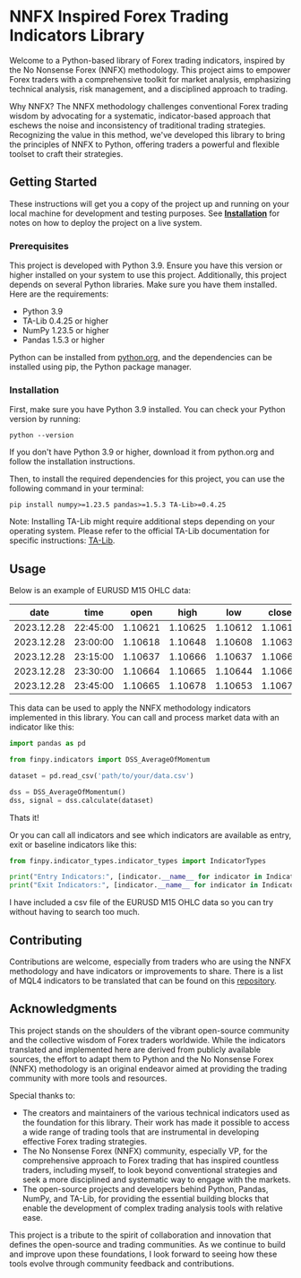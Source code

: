 # NNFX Inspired Forex Trading Indicators Library
Welcome to a Python-based library of Forex trading indicators, inspired by the No Nonsense Forex (NNFX) methodology. This project aims to empower Forex traders with a comprehensive toolkit for market analysis, emphasizing technical analysis, risk management, and a disciplined approach to trading.

Why NNFX? The NNFX methodology challenges conventional Forex trading wisdom by advocating for a systematic, indicator-based approach that eschews the noise and inconsistency of traditional trading strategies. Recognizing the value in this method, we've developed this library to bring the principles of NNFX to Python, offering traders a powerful and flexible toolset to craft their strategies.

## Getting Started

These instructions will get you a copy of the project up and running on your local machine for development and testing purposes. See [**Installation**](https://github.com/ppseverin/finpy#installation) for notes on how to deploy the project on a live system.

### Prerequisites

This project is developed with Python 3.9. Ensure you have this version or higher installed on your system to use this project. Additionally, this project depends on several Python libraries. Make sure you have them installed. Here are the requirements:

- Python 3.9
- TA-Lib 0.4.25 or higher
- NumPy 1.23.5 or higher
- Pandas 1.5.3 or higher

Python can be installed from [python.org](https://www.python.org/downloads/), and the dependencies can be installed using pip, the Python package manager.

### Installation

First, make sure you have Python 3.9 installed. You can check your Python version by running:

```
python --version
```
If you don't have Python 3.9 or higher, download it from python.org and follow the installation instructions.

Then, to install the required dependencies for this project, you can use the following command in your terminal:
```
pip install numpy>=1.23.5 pandas>=1.5.3 TA-Lib>=0.4.25
```
Note: Installing TA-Lib might require additional steps depending on your operating system. Please refer to the official TA-Lib documentation for specific instructions: [TA-Lib](https://ta-lib.org/).

## Usage

Below is an example of EURUSD M15 OHLC data:

| date     | time     | open   | high   | low    | close  | tick_volume |
|----------|--------|--------|--------|--------|--------|-------------|
| 2023.12.28 | 22:45:00 | 1.10621 | 1.10625 | 1.10612 | 1.10617 | 170         |
| 2023.12.28 | 23:00:00 | 1.10618 | 1.10648 | 1.10608 | 1.10636 | 444         |
| 2023.12.28 | 23:15:00 | 1.10637 | 1.10666 | 1.10637 | 1.10664 | 478         |
| 2023.12.28 | 23:30:00 | 1.10664 | 1.10665 | 1.10644 | 1.10663 | 659         |
| 2023.12.28 | 23:45:00 | 1.10665 | 1.10678 | 1.10653 | 1.10677 | 473         |


This data can be used to apply the NNFX methodology indicators implemented in this library.
You can call and process market data with an indicator like this:
```python
import pandas as pd

from finpy.indicators import DSS_AverageOfMomentum

dataset = pd.read_csv('path/to/your/data.csv')

dss = DSS_AverageOfMomentum()
dss, signal = dss.calculate(dataset)
```
Thats it!

Or you can call all indicators and see which indicators are available as entry, exit or baseline indicators like this:
```python
from finpy.indicator_types.indicator_types import IndicatorTypes

print("Entry Indicators:", [indicator.__name__ for indicator in IndicatorTypes.entry ])
print("Exit Indicators:", [indicator.__name__ for indicator in IndicatorTypes.exit])
```
I have included a csv file of the EURUSD M15 OHLC data so you can try without having to search too much.

## Contributing
Contributions are welcome, especially from traders who are using the NNFX methodology and have indicators or improvements to share.
There is a list of MQL4 indicators to be translated that can be found on this [repository](https://github.com/ppseverin/finpy_mql4).

## Acknowledgments
This project stands on the shoulders of the vibrant open-source community and the collective wisdom of Forex traders worldwide. While the indicators translated and implemented here are derived from publicly available sources, the effort to adapt them to Python and the No Nonsense Forex (NNFX) methodology is an original endeavor aimed at providing the trading community with more tools and resources.

Special thanks to:

- The creators and maintainers of the various technical indicators used as the foundation for this library. Their work has made it possible to access a wide range of trading tools that are instrumental in developing effective Forex trading strategies.
- The No Nonsense Forex (NNFX) community, especially VP, for the comprehensive approach to Forex trading that has inspired countless traders, including myself, to look beyond conventional strategies and seek a more disciplined and systematic way to engage with the markets.
- The open-source projects and developers behind Python, Pandas, NumPy, and TA-Lib, for providing the essential building blocks that enable the development of complex trading analysis tools with relative ease.

This project is a tribute to the spirit of collaboration and innovation that defines the open-source and trading communities. As we continue to build and improve upon these foundations, I look forward to seeing how these tools evolve through community feedback and contributions.
